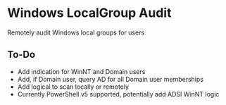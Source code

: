 # Windows LocalGroup Audit
Remotely audit Windows local groups for users
## To-Do
- Add indication for WinNT and Domain users
- Add, if Domain user, query AD for all Domain user memberships
- Add logical to scan locally or remotely
- Currently PowerShell v5 supported, potentially add ADSI WinNT logic
